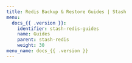 ```yaml
---
title: Redis Backup & Restore Guides | Stash
menu:
  docs_{{ .version }}:
    identifier: stash-redis-guides
    name: Guides
    parent: stash-redis
    weight: 30
menu_name: docs_{{ .version }}
---
```


